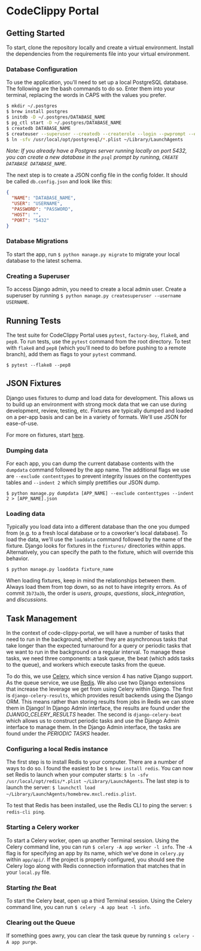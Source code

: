 # CodeClippy Portal

## Getting Started

To start, clone the repository locally and create a virtual environment. Install the dependencies
from the requirements file into your virtual environment.

### Database Configuration

To use the application, you'll need to set up a local PostgreSQL database. The following
are the bash commands to do so. Enter them into your terminal, replacing the words in CAPS
with the values you prefer.

```bash
$ mkdir ~/.postgres
$ brew install postgres
$ initdb -D ~/.postgres/DATABASE_NAME
$ pg_ctl start -D ~/.postgres/DATABASE_NAME
$ createdb DATABASE_NAME
$ createuser --superuser --createdb --createrole --login --pwprompt --encrypted USERNAME
$ ln -sfv /usr/local/opt/postgresql/*.plist ~/Library/LaunchAgents
```

*Note: If you already have a Postgres server running locally on port 5432, you can create a new
database in the `psql` prompt by runinng, `CREATE DATABASE DATABASE_NAME`.*


The next step is to create a JSON config file in the config folder. It should be called `db.config.json`
and look like this:
```JSON
{
  "NAME": "DATABASE_NAME",
  "USER": "USERNAME",
  "PASSWORD": "PASSWORD",
  "HOST": "",
  "PORT": "5432"
}
```

### Database Migrations

To start the app, run `$ python manage.py migrate` to migrate your local database to
the latest schema.

### Creating a Superuser

To access Django admin, you need to create a local admin user. Create a superuser by running
`$ python manage.py createsuperuser --username USERNAME`.

## Running Tests

The test suite for CodeClippy Portal uses `pytest`, `factory-boy`, `flake8`, and `pep8`. To run
tests, use the `pytest` command from the root directory. To test with `flake8` and `pep8` (which
you'll need to do before pushing to a remote branch), add them as flags to your `pytest` command.

`$ pytest --flake8 --pep8` 

## JSON Fixtures

Django uses fixtures to dump and load data for development. This allows us to build up an environment with strong mock
data that we can use during development, review, testing, etc. Fixtures are typically dumped and loaded on a 
per-app basis and can be in a variety of formats. We'll use JSON for ease-of-use.

For more on fixtures, start [here](https://docs.djangoproject.com/en/2.0/howto/initial-data/).

### Dumping data

For each app, you can dump the current database contents with the `dumpdata` command followed by the app name.
The additional flags we use are `--exclude contenttypes` to prevent integrity issues on the contenttypes tables
and `--indent 2` which simply prettifies our JSON dump.

`$ python manage.py dumpdata [APP_NAME] --exclude contenttypes --indent 2 > [APP_NAME].json`

### Loading data

Typically you load data into a different database than the one you dumped from (e.g. to a fresh local database
or to a coworker's local database). To load the data, we'll use the `loaddata` command followed by the name of the
fixture. Django looks for fixtures in the `fixtures/` directories within apps. Alternatively, you can specify
the path to the fixture, which will override this behavior.

`$ python manage.py loaddata fixture_name`

When loading fixtures, keep in mind the relationships between them. Always load them from top down, so as not to have
integrity errors. As of commit `3b73a3b`, the order is *users*, *groups*, *questions*, *slack_integration*, and
*discussions*.

## Task Management

In the context of code-clippy-portal, we will have a number of tasks that need to run in the background, whether
they are asynchronous tasks that take longer than the expected turnaround for a query or periodic tasks
that we want to run in the background on a regular interval. To manage these tasks, we need three components: a task
queue, the beat (which adds tasks to the queue), and workers which execute tasks from the queue.

To do this, we use [Celery](http://docs.celeryproject.org/en/latest/getting-started/introduction.html#get-started),
which since version 4 has native Django support. As the queue service, we use [Redis](https://redis.io/). We also use
two Django extensions that increase the leverage we get from using Celery within Django. The first
is `django-celery-results`, which provides result backends using the Django ORM. This means rather than storing
results from jobs in Redis we can store them in Django! In Django Admin interface, the results are found under the 
*DJANGO_CELERY_RESULTS* header. The second is `django-celery-beat` which allows us to
construct periodic tasks and use the Django Admin interface to manage them. In the Django Admin interface, the
tasks are found under the *PERIODIC TASKS* header. 

### Configuring a local Redis instance

The first step is to install Redis to your computer. There are a number of ways to do so. I found the easiest to be
`$ brew install redis`. You can now set Redis to launch when your computer starts:
`$ ln -sfv /usr/local/opt/redis/*.plist ~/Library/LaunchAgents`. The last step is to launch the server: 
`$ launchctl load ~/Library/LaunchAgents/homebrew.mxcl.redis.plist`.

To test that Redis has been installed, use the Redis CLI to ping the server: `$ redis-cli ping`.

### Starting a Celery worker

To start a Celery worker, open up another Terminal session. Using the Celery command line, you can run
`$ celery -A app worker -l info`. The `-A` flag is for specifying an app by its name, which we've done in 
`celery.py` within `app/api/`. If the project is properly configured, you should see the Celery logo along
with Redis connection information that matches that in your `local.py` file.

### Starting _the_ Beat

To start the Celery beat, open up a third Terminal session. Using the Celery command line, you can run
`$ celery -A app beat -l info`.

### Clearing out the Queue

If something goes awry, you can clear the task queue by running `$ celery -A app purge`.
